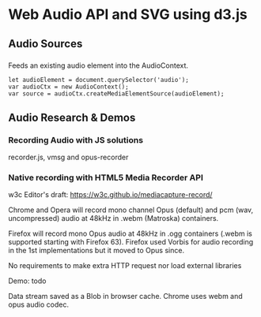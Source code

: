 # Web Audio API and SVG using d3.js

## Audio Sources
### <audio> Tag
Feeds an existing audio element into the AudioContext.
```
let audioElement = document.querySelector('audio');
var audioCtx = new AudioContext();
var source = audioCtx.createMediaElementSource(audioElement);
```

## Audio Research & Demos
### Recording Audio with JS solutions
recorder.js, vmsg and opus-recorder

### Native recording with HTML5 Media Recorder API
w3c Editor's draft: https://w3c.github.io/mediacapture-record/  

Chrome and Opera will record mono channel Opus (default) and pcm (wav, uncompressed) audio at 48kHz in .webm (Matroska) containers.  

Firefox will record mono Opus audio at 48kHz in .ogg containers (.webm is supported starting with Firefox 63). Firefox used Vorbis for audio recording in the 1st implementations but it moved to Opus since.  

No requirements to make extra HTTP request nor load external libraries

Demo: todo

Data stream saved as a Blob in browser cache. Chrome uses webm and opus audio codec.
